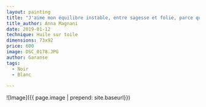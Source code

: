 ```yaml
---
layout: painting
title: "J'aime mon équilibre instable, entre sagesse et folie, parce que ça me rend sacrément vraie."                
title_author: Anna Magnani    
date: 2019-01-12
technique: Huile sur toile
dimensions: 73x92
price: 600
image: DSC_0178.JPG 
author: Garanse
tags:
  - Noir
  - Blanc
  
---
```

![Image]({{ page.image | prepend: site.baseurl}})